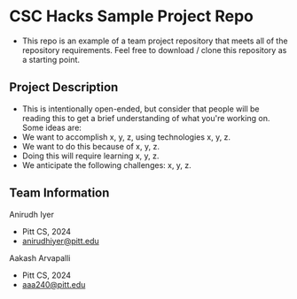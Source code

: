 # CSC Hacks Sample Project Repo
* This repo is an example of a team project repository that meets all of the repository requirements. Feel free to download / clone this repository as a starting point.

## Project Description
* This is intentionally open-ended, but consider that people will be reading this to get a brief understanding of what you're working on. Some ideas are:
* We want to accomplish x, y, z, using technologies x, y, z.
* We want to do this because of x, y, z.
* Doing this will require learning x, y, z.
* We anticipate the following challenges: x, y, z.

## Team Information
Anirudh Iyer
* Pitt CS, 2024
* anirudhiyer@pitt.edu

Aakash Arvapalli
* Pitt CS, 2024
* aaa240@pitt.edu
